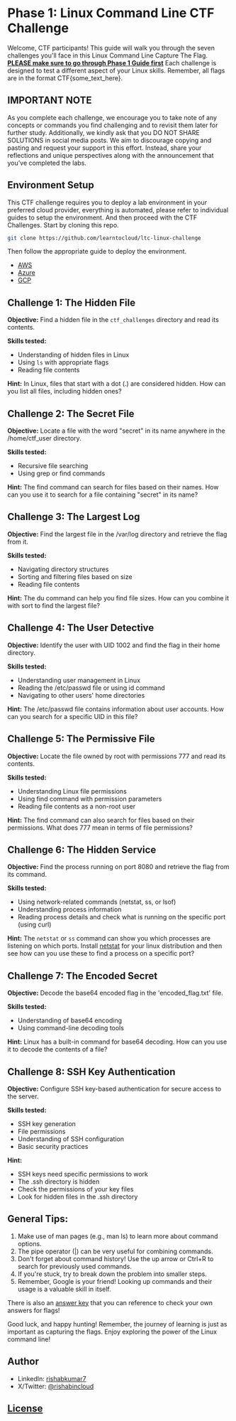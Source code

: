 # Phase 1: Linux Command Line CTF Challenge

Welcome, CTF participants! This guide will walk you through the seven challenges you'll face in this Linux Command Line Capture The Flag. **[PLEASE make sure to go through Phase 1 Guide first](https://learntocloud.guide/phase1/)** Each challenge is designed to test a different aspect of your Linux skills. Remember, all flags are in the format CTF{some_text_here}.

## IMPORTANT NOTE

As you complete each challenge, we encourage you to take note of any concepts or commands you find challenging and to revisit them later for further study. Additionally, we kindly ask that you DO NOT SHARE SOLUTIONS in social media posts. We aim to discourage copying and pasting and request your support in this effort. Instead, share your reflections and unique perspectives along with the announcement that you’ve completed the labs.

## Environment Setup

This CTF challenge requires you to deploy a lab environment in your preferred cloud provider, everything is automated, please refer to individual guides to setup the environment. And then proceed with the CTF Challenges.
Start by cloning this repo.

```sh
git clone https://github.com/learntocloud/ltc-linux-challenge
```

Then follow the appropriate guide to deploy the environment.

- [AWS](./aws/README.md)
- [Azure](./azure/README.md)
- [GCP](./gcp/README.md)

## Challenge 1: The Hidden File

**Objective:** Find a hidden file in the `ctf_challenges` directory and read its contents.

**Skills tested:**

- Understanding of hidden files in Linux
- Using `ls` with appropriate flags
- Reading file contents

**Hint:** In Linux, files that start with a dot (.) are considered hidden. How can you list all files, including hidden ones?

## Challenge 2: The Secret File

**Objective:** Locate a file with the word "secret" in its name anywhere in the /home/ctf_user directory.

**Skills tested:**

- Recursive file searching
- Using grep or find commands

**Hint:** The find command can search for files based on their names. How can you use it to search for a file containing "secret" in its name?

## Challenge 3: The Largest Log

**Objective:** Find the largest file in the /var/log directory and retrieve the flag from it.

**Skills tested:**

- Navigating directory structures
- Sorting and filtering files based on size
- Reading file contents

**Hint:** The du command can help you find file sizes. How can you combine it with sort to find the largest file?

## Challenge 4: The User Detective

**Objective:** Identify the user with UID 1002 and find the flag in their home directory.

**Skills tested:**

- Understanding user management in Linux
- Reading the /etc/passwd file or using id command
- Navigating to other users' home directories

**Hint:** The /etc/passwd file contains information about user accounts. How can you search for a specific UID in this file?

## Challenge 5: The Permissive File

**Objective:** Locate the file owned by root with permissions 777 and read its contents.

**Skills tested:**

- Understanding Linux file permissions
- Using find command with permission parameters
- Reading file contents as a non-root user

**Hint:** The find command can also search for files based on their permissions. What does 777 mean in terms of file permissions?

## Challenge 6: The Hidden Service

**Objective:** Find the process running on port 8080 and retrieve the flag from its command.

**Skills tested:**

- Using network-related commands (netstat, ss, or lsof)
- Understanding process information
- Reading process details and check what is running on the specific port (using curl)

**Hint:** The `netstat` or `ss` command can show you which processes are listening on which ports. Install [netstat](https://www.geeksforgeeks.org/netstat-command-linux/) for your linux distribution and then see how can you use these to find a process on a specific port?

## Challenge 7: The Encoded Secret

**Objective:** Decode the base64 encoded flag in the 'encoded_flag.txt' file.

**Skills tested:**

- Understanding of base64 encoding
- Using command-line decoding tools

**Hint:** Linux has a built-in command for base64 decoding. How can you use it to decode the contents of a file?

## Challenge 8: SSH Key Authentication

**Objective:** Configure SSH key-based authentication for secure access to the server.

**Skills tested:**

- SSH key generation
- File permissions
- Understanding of SSH configuration
- Basic security practices

**Hint:**

- SSH keys need specific permissions to work
- The .ssh directory is hidden
- Check the permissions of your key files
- Look for hidden files in the .ssh directory

## General Tips:

1. Make use of man pages (e.g., man ls) to learn more about command options.
2. The pipe operator (|) can be very useful for combining commands.
3. Don't forget about command history! Use the up arrow or Ctrl+R to search for previously used commands.
4. If you're stuck, try to break down the problem into smaller steps.
5. Remember, Google is your friend! Looking up commands and their usage is a valuable skill in itself.

There is also an [answer key](answer-key.md) that you can reference to check your own answers for flags!

Good luck, and happy hunting! Remember, the journey of learning is just as important as capturing the flags. Enjoy exploring the power of the Linux command line!

## Author

- LinkedIn: [rishabkumar7](https://linkedin.com/in/rishabkumar7)
- X/Twitter: [@rishabincloud](https://x.com/rishabincloud)

## [License](LICENSE)
